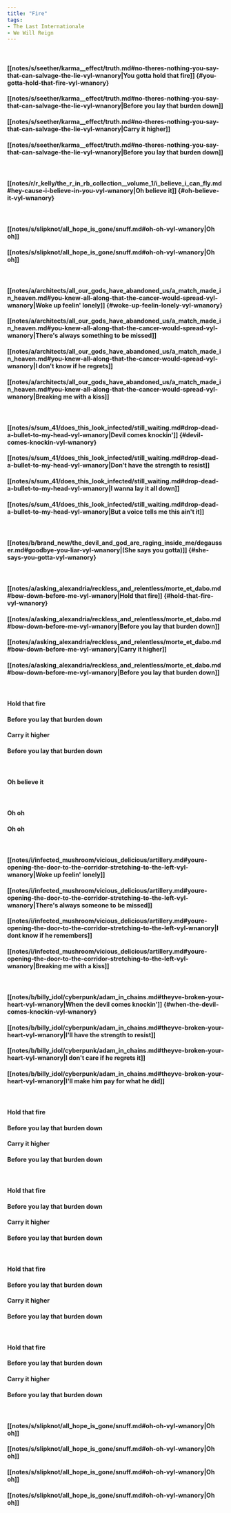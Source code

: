 ```yaml
---
title: "Fire"
tags:
- The Last Internationale
- We Will Reign
---
```

&nbsp;
#### [[notes/s/seether/karma__effect/truth.md#no-theres-nothing-you-say-that-can-salvage-the-lie-vyl-wnanory|You gotta hold that fire]] {#you-gotta-hold-that-fire-vyl-wnanory}
#### [[notes/s/seether/karma__effect/truth.md#no-theres-nothing-you-say-that-can-salvage-the-lie-vyl-wnanory|Before you lay that burden down]]
#### [[notes/s/seether/karma__effect/truth.md#no-theres-nothing-you-say-that-can-salvage-the-lie-vyl-wnanory|Carry it higher]]
#### [[notes/s/seether/karma__effect/truth.md#no-theres-nothing-you-say-that-can-salvage-the-lie-vyl-wnanory|Before you lay that burden down]]
&nbsp;
#### [[notes/r/r_kelly/the_r_in_rb_collection__volume_1/i_believe_i_can_fly.md#hey-cause-i-believe-in-you-vyl-wnanory|Oh believe it]] {#oh-believe-it-vyl-wnanory}
&nbsp;
#### [[notes/s/slipknot/all_hope_is_gone/snuff.md#oh-oh-vyl-wnanory|Oh oh]]
#### [[notes/s/slipknot/all_hope_is_gone/snuff.md#oh-oh-vyl-wnanory|Oh oh]]
&nbsp;
#### [[notes/a/architects/all_our_gods_have_abandoned_us/a_match_made_in_heaven.md#you-knew-all-along-that-the-cancer-would-spread-vyl-wnanory|Woke up feelin' lonely]] {#woke-up-feelin-lonely-vyl-wnanory}
#### [[notes/a/architects/all_our_gods_have_abandoned_us/a_match_made_in_heaven.md#you-knew-all-along-that-the-cancer-would-spread-vyl-wnanory|There's always something to be missed]]
#### [[notes/a/architects/all_our_gods_have_abandoned_us/a_match_made_in_heaven.md#you-knew-all-along-that-the-cancer-would-spread-vyl-wnanory|I don't know if he regrets]]
#### [[notes/a/architects/all_our_gods_have_abandoned_us/a_match_made_in_heaven.md#you-knew-all-along-that-the-cancer-would-spread-vyl-wnanory|Breaking me with a kiss]]
&nbsp;
#### [[notes/s/sum_41/does_this_look_infected/still_waiting.md#drop-dead-a-bullet-to-my-head-vyl-wnanory|Devil comes knockin']] {#devil-comes-knockin-vyl-wnanory}
#### [[notes/s/sum_41/does_this_look_infected/still_waiting.md#drop-dead-a-bullet-to-my-head-vyl-wnanory|Don't have the strength to resist]]
#### [[notes/s/sum_41/does_this_look_infected/still_waiting.md#drop-dead-a-bullet-to-my-head-vyl-wnanory|I wanna lay it all down]]
#### [[notes/s/sum_41/does_this_look_infected/still_waiting.md#drop-dead-a-bullet-to-my-head-vyl-wnanory|But a voice tells me this ain't it]]
&nbsp;
#### [[notes/b/brand_new/the_devil_and_god_are_raging_inside_me/degausser.md#goodbye-you-liar-vyl-wnanory|(She says you gotta)]] {#she-says-you-gotta-vyl-wnanory}
&nbsp;
#### [[notes/a/asking_alexandria/reckless_and_relentless/morte_et_dabo.md#bow-down-before-me-vyl-wnanory|Hold that fire]] {#hold-that-fire-vyl-wnanory}
#### [[notes/a/asking_alexandria/reckless_and_relentless/morte_et_dabo.md#bow-down-before-me-vyl-wnanory|Before you lay that burden down]]
#### [[notes/a/asking_alexandria/reckless_and_relentless/morte_et_dabo.md#bow-down-before-me-vyl-wnanory|Carry it higher]]
#### [[notes/a/asking_alexandria/reckless_and_relentless/morte_et_dabo.md#bow-down-before-me-vyl-wnanory|Before you lay that burden down]]
&nbsp;
#### Hold that fire
#### Before you lay that burden down
#### Carry it higher
#### Before you lay that burden down
&nbsp;
#### Oh believe it
&nbsp;
#### Oh oh 
#### Oh oh
&nbsp;
#### [[notes/i/infected_mushroom/vicious_delicious/artillery.md#youre-opening-the-door-to-the-corridor-stretching-to-the-left-vyl-wnanory|Woke up feelin' lonely]]
#### [[notes/i/infected_mushroom/vicious_delicious/artillery.md#youre-opening-the-door-to-the-corridor-stretching-to-the-left-vyl-wnanory|There's always someone to be missed]]
#### [[notes/i/infected_mushroom/vicious_delicious/artillery.md#youre-opening-the-door-to-the-corridor-stretching-to-the-left-vyl-wnanory|I dont know if he remembers]]
#### [[notes/i/infected_mushroom/vicious_delicious/artillery.md#youre-opening-the-door-to-the-corridor-stretching-to-the-left-vyl-wnanory|Breaking me with a kiss]]
&nbsp;
#### [[notes/b/billy_idol/cyberpunk/adam_in_chains.md#theyve-broken-your-heart-vyl-wnanory|When the devil comes knockin']] {#when-the-devil-comes-knockin-vyl-wnanory}
#### [[notes/b/billy_idol/cyberpunk/adam_in_chains.md#theyve-broken-your-heart-vyl-wnanory|I'll have the strength to resist]]
#### [[notes/b/billy_idol/cyberpunk/adam_in_chains.md#theyve-broken-your-heart-vyl-wnanory|I don't care if he regrets it]]
#### [[notes/b/billy_idol/cyberpunk/adam_in_chains.md#theyve-broken-your-heart-vyl-wnanory|I'll make him pay for what he did]]
&nbsp;
#### Hold that fire
#### Before you lay that burden down
#### Carry it higher
#### Before you lay that burden down
&nbsp;
#### Hold that fire
#### Before you lay that burden down
#### Carry it higher
#### Before you lay that burden down
&nbsp;
#### Hold that fire
#### Before you lay that burden down
#### Carry it higher
#### Before you lay that burden down
&nbsp;
#### Hold that fire
#### Before you lay that burden down
#### Carry it higher
#### Before you lay that burden down
&nbsp;
#### [[notes/s/slipknot/all_hope_is_gone/snuff.md#oh-oh-vyl-wnanory|Oh oh]]
#### [[notes/s/slipknot/all_hope_is_gone/snuff.md#oh-oh-vyl-wnanory|Oh oh]]
#### [[notes/s/slipknot/all_hope_is_gone/snuff.md#oh-oh-vyl-wnanory|Oh oh]]
#### [[notes/s/slipknot/all_hope_is_gone/snuff.md#oh-oh-vyl-wnanory|Oh oh]]
